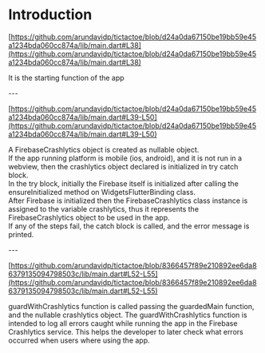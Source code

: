 # Introduction

[https://github.com/arundavidp/tictactoe/blob/d24a0da67150be19bb59e45a1234bda060cc874a/lib/main.dart#L38](https://github.com/arundavidp/tictactoe/blob/d24a0da67150be19bb59e45a1234bda060cc874a/lib/main.dart#L38)

It is the starting function of the app



\---



[https://github.com/arundavidp/tictactoe/blob/d24a0da67150be19bb59e45a1234bda060cc874a/lib/main.dart#L39-L50](https://github.com/arundavidp/tictactoe/blob/d24a0da67150be19bb59e45a1234bda060cc874a/lib/main.dart#L39-L50)

A FirebaseCrashlytics object is created as nullable object.\
If the app running platform is mobile (ios, android), and it is not run in a webview, then the crashlytics object declared is initialized in try catch block.\
In the try block, initially the Firebase itself is initialized after calling the ensureInitialized method on WidgetsFlutterBinding class.\
After Firebase is initialized then the FirebaseCrashlytics class instance is assigned to the variable crashlytics, thus it represents the FirebaseCrashlytics object to be used in the app.\
If any of the steps fail, the catch block is called, and the error message is printed.



\---



[https://github.com/arundavidp/tictactoe/blob/8366457f89e210892ee6da86379135094798503c/lib/main.dart#L52-L55](https://github.com/arundavidp/tictactoe/blob/8366457f89e210892ee6da86379135094798503c/lib/main.dart#L52-L55)

guardWithCrashlytics function is called passing the guardedMain function, and the nullable crashlytics object. The guardWithCrashlytics function is intended to log all errors caught while running the app in the Firebase Crashlytics service. This helps the developer to later check what errors occurred when users where using the app.
